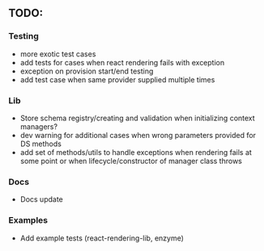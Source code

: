 ## TODO:

### Testing

- more exotic test cases
- add tests for cases when react rendering fails with exception
- exception on provision start/end testing
- add test case when same provider supplied multiple times

### Lib

- Store schema registry/creating and validation when initializing context managers?
- dev warning for additional cases when wrong parameters provided for DS methods
- add set of methods/utils to handle exceptions when rendering fails at some point or when lifecycle/constructor of manager class throws

### Docs

- Docs update

### Examples

- Add example tests (react-rendering-lib, enzyme)
